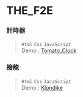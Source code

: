 # THE_F2E

### 計時器
> `Html` `Css` `JavaScript`  
> Demo : [Tomato_Clock](https://ykliu0213.github.io/THE_F2E/Tomato_Clock/index.html)


### 接龍
> `Html` `Css` `JacaScript`  
> Demo : [Klondike](https://ykliu0213.github.io/THE_F2E/Klondike/index.html)
